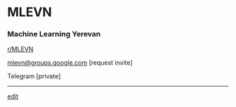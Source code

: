 # MLEVN

### Machine Learning Yerevan

[r/MLEVN](https://reddit.com/r/MLEVN) 

[mlevn@groups.google.com](https://groups.google.com/forum/#!forum/mlevn) [request invite]

Telegram [private]

---

[edit](https://github.com/mlevn/mlevn.github.io)
